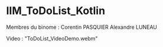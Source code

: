 # IIM_ToDoList_Kotlin

Membres du binome : 
    Corentin PASQUIER
    Alexandre LUNEAU
    
 Video : "ToDoList_VideoDemo.webm"
 
    
